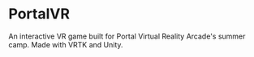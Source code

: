 # PortalVR
An interactive VR game built for Portal Virtual Reality Arcade's summer camp. Made with VRTK and Unity. 
